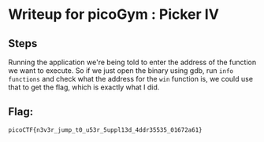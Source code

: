 # Writeup for picoGym : Picker IV

## Steps
Running the application we're being told to enter the address of the function we want to execute. So if we just open the binary using gdb, run `info functions` and check what the address for the `win` function is, we could use that to get the flag, which is exactly what I did.

## Flag:
```picoCTF{n3v3r_jump_t0_u53r_5uppl13d_4ddr35535_01672a61}```
